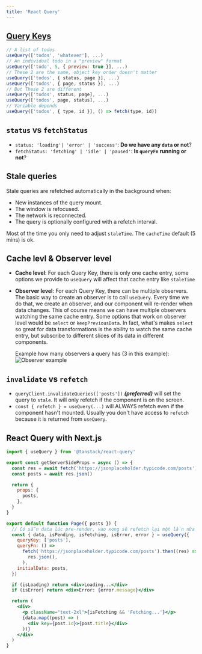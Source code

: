 ```yaml
---
title: 'React Query'
---
```


## [Query Keys](https://tanstack.com/query/v4/docs/guides/query-keys)

```js
// A list of todos
useQuery(['todos', 'whatever'], ...)
// An individual todo in a "preview" format
useQuery(['todo', 5, { preview: true }], ...)
// These 2 are the same, object key order doesn't matter
useQuery(['todos', { status, page }], ...)
useQuery(['todos', { page, status }], ...)
// But These 2 are different
useQuery(['todos', status, page], ...)
useQuery(['todos', page, status], ...)
// Variable depends
useQuery(['todos', { type, id }], () => fetch(type, id))
```

## `status` vs `fetchStatus`

- `status: 'loading'| 'error' | 'success'`: **Do we have any `data` or not**?
- `fetchStatus: 'fetching' | 'idle' | 'paused'`: **Is `queryFn` running or not**?

## Stale queries

Stale queries are refetched automatically in the background when:

- New instances of the query mount.
- The window is refocused.
- The network is reconnected.
- The query is optionally configured with a refetch interval.

Most of the time you only need to adjust `staleTime`. The `cacheTime` default (5 mins) is ok.

## Cache levl & Observer level

- **Cache level**: For each Query Key, there is only one cache entry, some options we provide to `useQuery` will affect that cache entry like `staleTime`
- **Observer level**: For each Query Key, there can be multiple observers. The basic way to create an observer is to call `useQuery`. Every time we do that, we create an observer, and our component will re-render when data changes. This of course means we can have multiple observers watching the same cache entry. Some options that work on observer level would be `select` or `keepPreviousData`. In fact, what's makes `select` so great for data transformations is the ability to watch the same cache entry, but subscribe to different slices of its data in different components.

  Example how many observers a query has (3 in this example):
  ![Observer example](https://d33wubrfki0l68.cloudfront.net/923bb92064234bd61bdb46e651fc769ddac738fe/f2711/blog/static/986ddce4accc50a039147674f2ece7c1/9bf66/observers.png)

## `invalidate` vs `refetch`

- `queryClient.invalidateQueries(['posts'])` **_(preferred)_** will set the query to `stale`. It will only refetch if the component is on the screen.
- `const { refetch } = useQuery(...)` will ALWAYS refetch even if the component hasn't mounted. Usually you don't have access to `refetch` because it is returned from `useQuery`.

## React Query with Next.js

```jsx
import { useQuery } from '@tanstack/react-query'

export const getServerSideProps = async () => {
  const res = await fetch('https://jsonplaceholder.typicode.com/posts')
  const posts = await res.json()

  return {
    props: {
      posts,
    },
  }
}

export default function Page({ posts }) {
  // Có sẵn data lúc pre-render, vào xong sẽ refetch lại một lần nữa
  const { data, isPending, isFetching, isError, error } = useQuery({
    queryKey: ['posts'],
    queryFn: () =>
      fetch('https://jsonplaceholder.typicode.com/posts').then((res) =>
        res.json(),
      ),
    initialData: posts,
  })

  if (isLoading) return <div>Loading...</div>
  if (isError) return <div>Error: {error.message}</div>

  return (
    <div>
      <p className="text-2xl">{isFetching && 'Fetching...'}</p>
      {data.map((post) => (
        <div key={post.id}>{post.title}</div>
      ))}
    </div>
  )
}
```
